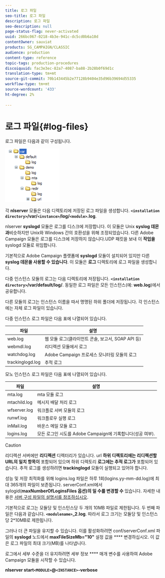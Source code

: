 ```yaml
---
title: 로그 파일
seo-title: 로그 파일
description: 로그 파일
seo-description: null
page-status-flag: never-activated
uuid: 266bc067-0218-4b3e-941c-dc5cd0b6a10d
contentOwner: sauviat
products: SG_CAMPAIGN/CLASSIC
audience: production
content-type: reference
topic-tags: production-procedures
discoiquuid: fac3e3ec-82a7-4087-ba88-2b28b0f69d1c
translation-type: tm+mt
source-git-commit: 70b143445b2e77128b9404e35d96b39694d55335
workflow-type: tm+mt
source-wordcount: '433'
ht-degree: 2%

---
```



# 로그 파일{#log-files}

로그 파일은 다음과 같이 구성됩니다.

![](assets/d_ncs_directory.png)

각 **nlserver** 모듈은 다음 디렉토리에 저장된 로그 파일을 생성합니다. **`<installation directory>`/var/`<instance>`/log/`<module>`.log**.

nlserver **syslogd** 모듈은 로그를 디스크에 저장합니다. 이 모듈은 Unix **syslog 데몬과**&#x200B;비슷하지만 Unix와 Windows 간의 호환성을 위해 조정되었습니다. 다른 Adobe Campaign 모듈은 로그를 디스크에 저장하지 않습니다.UDP 패킷을 보내 이 **작업을** syslogd 모듈로 위임합니다.

기본적으로 Adobe Campaign 플랫폼에 **syslogd** 모듈이 설치되어 있지만 다른 **syslog 데몬을 사용할 수 있습니다**. 이 모듈은 **로그** 디렉토리에 로그 파일을 생성합니다.

다중 인스턴스 모듈의 로그는 다음 디렉토리에 저장됩니다. **`<installation directory>`/var/default/log/**. 동일한 로그 파일은 모든 인스턴스(예: **web.log**)에서 공유합니다.

다른 모듈의 로그는 인스턴스 이름을 따서 명명된 하위 폴더에 저장됩니다. 각 인스턴스에는 자체 로그 파일이 있습니다.

다중 인스턴스 로그 파일은 다음 표에 나열되어 있습니다.

| 파일 | 설명 |
|---|---|
| web.log | 웹 모듈 로그(클라이언트 콘솔, 보고서, SOAP API 등) |
| webmdl.log | 리디렉션 모듈에서 로그 |
| watchdog.log | Adobe Campaign 프로세스 모니터링 모듈의 로그 |
| trackinglogd.log | 추적 로그 |

모노 인스턴스 로그 파일은 다음 표에 나열되어 있습니다.

| 파일 | 설명 |
|---|---|
| mta.log | mta 모듈 로그 |
| mtachild.log | 메시지 배달 처리 로그 |
| wfserver.log | 워크플로 서버 모듈의 로그 |
| runwf.log | 워크플로우 실행 로그 |
| inMail.log | 바운스 메일 모듈 로그 |
| logins.log | 모든 로그인 시도를 Adobe Campaign에 기록합니다(성공 여부). |

>[!CAUTION]
>
>리디렉션 서버에만 **리디렉션** 디렉터리가 있습니다. url **하위 디렉토리에는 리디렉션할 URL의 일치 항목이** 포함되어 있으며 하위 디렉토리 **로그에는 추적 로그가** 포함되어 있습니다. 추적 로그를 생성하려면 **trackinglogd** 모듈이 실행되고 있어야 합니다.

성능 및 저장 최적화를 위해 logins.log 파일은 하루 1회(logins.yy-mm-dd.log)에 최대 365개의 파일이 보존됩니다. serverConf.xml에서 sylogid(**maxNumberOfLoginsFiles 옵션)의 일 수를 변경할 수** 있습니다. 자세한 내용은 [서버 구성 파일의 설명서를 참조하십시오](../../installation/using/the-server-configuration-file.md#syslogd).

기본적으로 로그는 모듈당 및 인스턴스당 두 개의 10MB 파일로 제한됩니다. 두 번째 파일은 다음과 같습니다. **`<modulename>`_2.log**. 따라서 로그 크기는 모듈당 및 인스턴스당 2*10MB로 제한됩니다.

그러나 더 큰 파일을 유지할 수 있습니다. 이를 활성화하려면 conf/serverConf.xml 파일의 **syslogd** 노드에서 **maxFileSizeMb=&quot;10&quot;** 설정 값을 **** 변경하십시오. 이 값은 로그 파일의 최대 크기(MB)를 나타냅니다.

로그에서 세부 수준을 더 유지하려면 세부 정보 **** 매개 변수를 사용하여 Adobe Campaign 모듈을 시작할 수 있습니다.

**nlserver start`<MODULE>`@`<INSTANCE>`-verbose**
